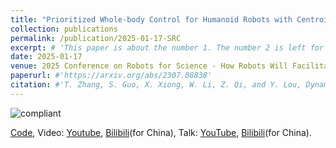 ```yaml
---
title: "Prioritized Whole-body Control for Humanoid Robots with Centroidal Dynamics"
collection: publications
permalink: /publication/2025-01-17-SRC
excerpt: # 'This paper is about the number 1. The number 2 is left for future work.'
date: 2025-01-17
venue: 2025 Conference on Robots for Science - How Robots Will Facilitate Scientific Discovery
paperurl: #'https://arxiv.org/abs/2307.08838'
citation: #'T. Zhang, S. Guo, X. Xiong, W. Li, Z. Qi, and Y. Lou, Dynamic Object Tracking for Quadruped Manipulator with Spherical Image-Based Approach. arXiv preprint arXiv:2307.08838.'
---
```


![compliant](..\images\publication\compliant.gif)

[Code](https://github.com/skywoodsz/qm_control/tree/feature-compliance), Video: [Youtube](https://youtu.be/gK7PCxNsuZ8), [Bilibili](https://www.bilibili.com/video/BV1dy421e7PZ)(for China), Talk: [YouTube](https://youtu.be/jV2PTHsnLIg), [Bilibili](https://www.bilibili.com/video/BV1XN27YxEhK)(for China).
